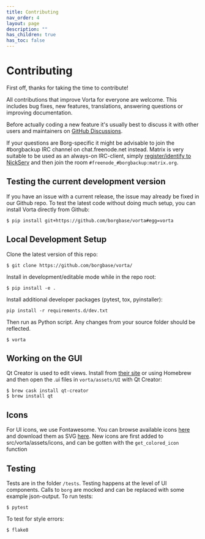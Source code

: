 ```yaml
---
title: Contributing
nav_order: 4
layout: page
description: ""
has_children: true
has_toc: false
---
```


# Contributing

First off, thanks for taking the time to contribute!

All contributions that improve Vorta for everyone are welcome. This includes bug fixes, new features, translations, answering questions or improving documentation.

Before actually coding a new feature it's usually best to discuss it with other users and maintainers on [GitHub Discussions](https://github.com/borgbase/vorta/discussions).

If your questions are Borg-specific it might be advisable to join the #borgbackup IRC channel on chat.freenode.net instead. Matrix is very suitable to be used as an always-on IRC-client, simply [register/identify to NickServ](https://github.com/matrix-org/matrix-appservice-irc/wiki/End-user-FAQ#how-do-i-registeridentify-to-nickserv) and then join the room `#freenode_#borgbackup:matrix.org`.

## Testing the current development version

If you have an issue with a current release, the issue may already be fixed in our Github repo. To test the latest code without doing much setup, you can install Vorta directly from Github:

```
$ pip install git+https://github.com/borgbase/vorta#egg=vorta
```

## Local Development Setup

Clone the latest version of this repo:

```
$ git clone https://github.com/borgbase/vorta/
```

Install in development/editable mode while in the repo root:

```
$ pip install -e .
```

Install additional developer packages (pytest, tox, pyinstaller):

```
pip install -r requirements.d/dev.txt
```

Then run as Python script. Any changes from your source folder should be reflected.

```
$ vorta
```

## Working on the GUI

Qt Creator is used to edit views. Install from [their site](https://www.qt.io/download) or using Homebrew and then open the .ui files in `vorta/assets/UI` with Qt Creator:

```
$ brew cask install qt-creator
$ brew install qt
```

## Icons

For UI icons, we use Fontawesome. You can browse available icons [here](https://fontawesome.com/icons) and download them as SVG [here](https://github.com/encharm/Font-Awesome-SVG-PNG). New icons are first added to src/vorta/assets/icons, and can be gotten with the `get_colored_icon` function

## Testing

Tests are in the folder `/tests`. Testing happens at the level of UI components. Calls to `borg` are mocked and can be replaced with some example json-output. To run tests:

```
$ pytest
```

To test for style errors:

```
$ flake8
```
